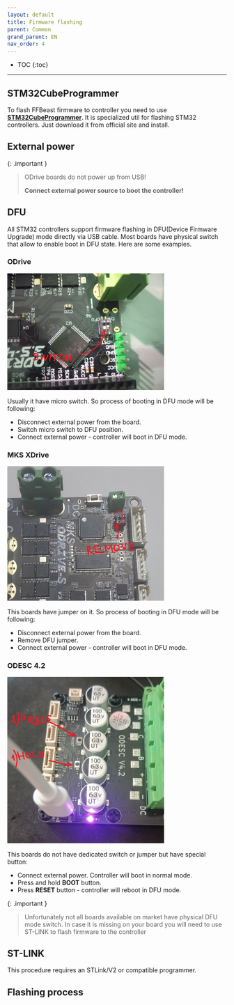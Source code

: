 ```yaml
---
layout: default
title: Firmware flashing
parent: Common
grand_parent: EN
nav_order: 4
---
```


- TOC
{:toc}

---
## STM32CubeProgrammer 
To flash FFBeast firmware to controller you need to use 
[**STM32CubeProgrammer**](https://www.st.com/en/development-tools/stm32cubeprog.html#get-software). 
It is specialized util for flashing STM32 controllers.
Just download it from official site and install.

## External power

{: .important }
> ODrive boards do not power up from USB! 
> 
> **Connect external power source to boot the controller!**

## DFU
All STM32 controllers support firmware flashing in DFU(Device Firmware Upgrade) mode directly via USB cable. 
Most boards have physical switch that allow to enable boot in DFU state. Here are some examples.

### ODrive
<img src="../../assets/images/odrive_dfu.jpg" width="360">

Usually it have micro switch. So process of booting in DFU mode will be following:

- Disconnect external power from the board.
- Switch micro switch to DFU position.
- Connect external power - controller will boot in DFU mode.

### MKS XDrive
<img src="../../assets/images/mks_single_dfu.jpg" width="360">

This boards have jumper on it. So process of booting in DFU mode will be following:

- Disconnect external power from the board.
- Remove DFU jumper.
- Connect external power - controller will boot in DFU mode.

### ODESC 4.2
<img src="../../assets/images/odesc_42_dfu.jpg" width="360">

This boards do not have dedicated switch or jumper but have special button:

- Connect external power. Controller will boot in normal mode.
- Press and hold **BOOT** button.
- Press **RESET** button - controller will reboot in DFU mode.

{: .important }
> Unfortunately not all boards available on market have physical DFU mode switch. In case it is missing on your board 
> you will need to use ST-LINK to flash firmware to the controller

## ST-LINK
This procedure requires an STLink/V2 or compatible programmer.

## Flashing process